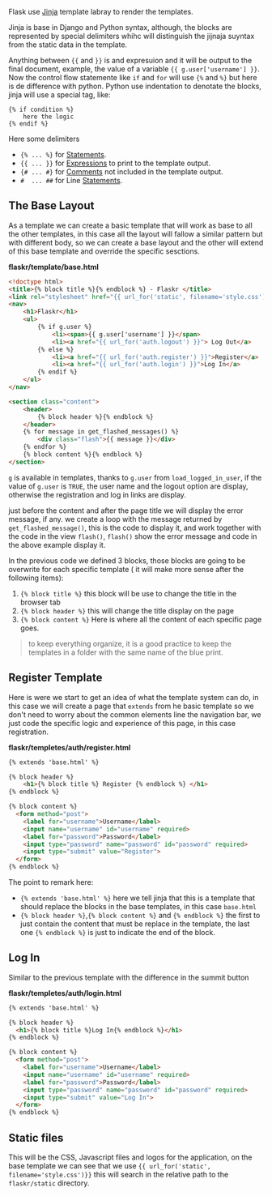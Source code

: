 Flask use [Jinja](https://jinja.palletsprojects.com/en/2.11.x/templates/) template labray to render the templates.

Jinja is base in Django and Python syntax, although, the blocks are represented by special delimiters whihc will distinguish the jijnaja suyntax from the static data in the template.

Anything between `{{` and `}}` is and expresuion and it will be output to the final document, example, the value of a variable `{{ g.user['username'] }}`. Now the control flow statemente like `if` and `for` will use `{%` and `%}` but here is de difference with python. Python use indentation to denotate the blocks, jinja will use a special tag, like:
```jinja2
{% if condition %}
	here the logic
{% endif %}
```

Here some delimiters

* `{% ... %}` for [Statements](https://jinja.palletsprojects.com/en/2.11.x/templates/#list-of-control-structures).
* `{{ ... }}` for [Expressions](https://jinja.palletsprojects.com/en/2.11.x/templates/#expressions) to print to the template output.
* `{# ... #}` for [Comments](https://jinja.palletsprojects.com/en/2.11.x/templates/#comments) not included in the template output.
* `#  ... ##` for Line [Statements](https://jinja.palletsprojects.com/en/2.11.x/templates/#line-statements).

## The Base Layout

As a template we can create a basic template that will work as base to all the other templates, in this case all the layout will fallow a similar pattern but with different body, so we can create a base layout and the other will extend of this base template and override the specific sesctions.

**flaskr/template/base.html**
```html
<!doctype html>
<title>{% block title %}{% endblock %} - Flaskr </title>
<link rel="stylesheet" href="{{ url_for('static', filename='style.css')}}">
<nav>
	<h1>Flaskr</h1>
	<ul>
		{% if g.user %}
			<li><span>{{ g.user['username'] }}</span>
			<li><a href="{{ url_for('auth.logout') }}"> Log Out</a>
		{% else %}
			<li><a href="{{ url_for('auth.register') }}">Register</a>
      		<li><a href="{{ url_for('auth.login') }}">Log In</a>
		{% endif %}
	</ul>
</nav>

<section class="content">
	<header>
		{% block header %}{% endblock %}
	</header>
	{% for message in get_flashed_messages() %}
		<div class="flash">{{ message }}</div>
	{% endfor %}
	{% block content %}{% endblock %}
</section>
```

`g` is available in templates, thanks to `g.user` from `load_logged_in_user`, if the value of `g.user` is `TRUE`, the user name and the logout option are display, otherwise the registration and log in links are display.

just before the content and after the page title we will display the error message, if any. we create a loop with the message returned by `get_flashed_message()`, this is the code to display it, and work together with the code in the view `flash()`, `flash()` show the error message and code in the above example display it.

In the previous code we defined 3 blocks, those blocks are going to be overwrite for each specific template ( it will make more sense after the following items):

1. `{% block title %}` this block will be use to change the title in the browser tab
2. `{% block header %}` this will change the title display on the page
3. `{% block content %}` Here is where all the content of each specific page goes.


> to keep everything organize, it is a good practice to keep the templates in a folder with the same name of the blue print.

## Register Template

Here is were we start to get an idea of what the template system can do, in this case we will create a page that `extends` from he basic template so we don't need to worry about the common elements line the navigation bar, we just code the specific logic and experience of this page, in this case registration.

**flaskr/templetes/auth/register.html**
```html
{% extends 'base.html' %}

{% block header %}
	<h1>{% block title %} Register {% endblock %} </h1>
{% endblock %}

{% block content %}
  <form method="post">
    <label for="username">Username</label>
    <input name="username" id="username" required>
    <label for="password">Password</label>
    <input type="password" name="password" id="password" required>
    <input type="submit" value="Register">
  </form>
{% endblock %}
```

The point to remark here:

* `{% extends 'base.html' %}` here we tell jinja that this is a template that should replace the blocks in the base templates, in this case `base.html`
* `{% block header %}`,`{% block content %}` and `{% endblock %}`  the first to just contain the content that must be replace in the template, the last one `{% endblock %}`  is just to indicate the end of the block.

## Log In

Similar to the previous template with the difference in the summit button

**flaskr/templetes/auth/login.html**
```html
{% extends 'base.html' %}

{% block header %}
  <h1>{% block title %}Log In{% endblock %}</h1>
{% endblock %}

{% block content %}
  <form method="post">
    <label for="username">Username</label>
    <input name="username" id="username" required>
    <label for="password">Password</label>
    <input type="password" name="password" id="password" required>
    <input type="submit" value="Log In">
  </form>
{% endblock %}
```

## Static files

This will be the CSS, Javascript files and logos for the application, on the base template we can see that we use `{{ url_for('static', filename='style.css')}}` this will search in the relative path to the `flaskr/static` directory.
